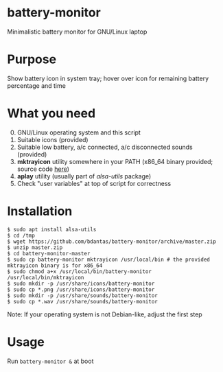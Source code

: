 # battery-monitor
Minimalistic battery monitor for GNU/Linux laptop

# Purpose
Show battery icon in system tray; hover over icon for remaining battery percentage and time

# What you need
0. GNU/Linux operating system and this script
1. Suitable icons (provided)
2. Suitable low battery, a/c connected, a/c disconnected sounds (provided)
3. **mktrayicon** utility somewhere in your PATH (x86_64 binary provided; source code [here](https://github.com/jonhoo/mktrayicon))
4. **aplay** utility (usually part of *alsa-utils* package)
5. Check "user variables" at top of script for correctness

# Installation
```
$ sudo apt install alsa-utils
$ cd /tmp
$ wget https://github.com/bdantas/battery-monitor/archive/master.zip
$ unzip master.zip
$ cd battery-monitor-master
$ sudo cp battery-monitor mktrayicon /usr/local/bin # the provided mktrayicon binary is for x86_64
$ sudo chmod a+x /usr/local/bin/battery-monitor /usr/local/bin/mktrayicon
$ sudo mkdir -p /usr/share/icons/battery-monitor
$ sudo cp *.png /usr/share/icons/battery-monitor
$ sudo mkdir -p /usr/share/sounds/battery-monitor
$ sudo cp *.wav /usr/share/sounds/battery-monitor
```
Note: If your operating system is not Debian-like, adjust the first step

# Usage
Run `battery-monitor &` at boot
